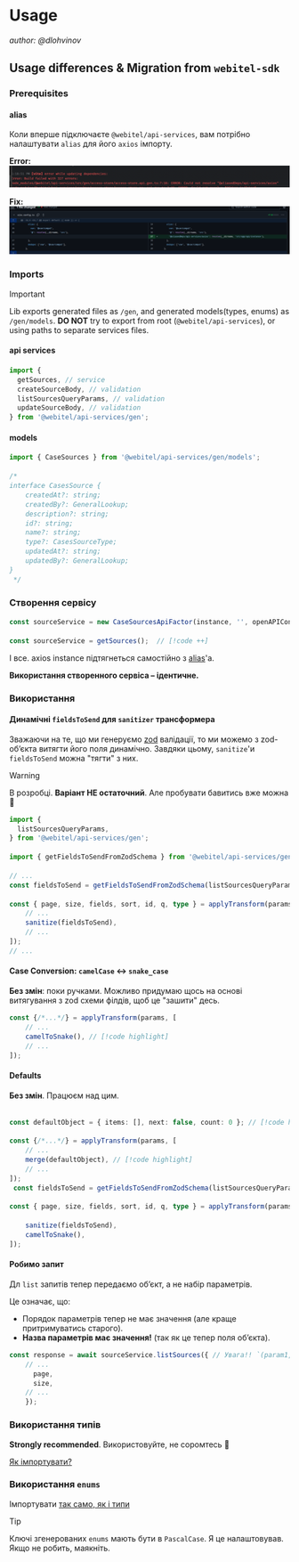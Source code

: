 # Usage

_author: @dlohvinov_

## Usage differences & Migration from `webitel-sdk`

### Prerequisites

#### alias

Коли вперше підключаєте `@webitel/api-services`, вам потрібно налаштувати `alias` для його `axios` імпорту.

**Error:**
![alias-error](assets/alias-error.png)

**Fix:**
![alias-solution](assets/alias-solution.png)


### Imports

> [!IMPORTANT]
> Lib exports generated files as `/gen`, and generated models(types, enums) as `/gen/models`.
> **DO NOT** try to export from root (`@webitel/api-services`), or using paths to separate services files.

#### api services
```ts
import {
  getSources, // service
  createSourceBody, // validation
  listSourcesQueryParams, // validation
  updateSourceBody, // validation
} from '@webitel/api-services/gen';
```

#### models

```ts
import { CaseSources } from '@webitel/api-services/gen/models';

/*
interface CasesSource {
    createdAt?: string;
    createdBy?: GeneralLookup;
    description?: string;
    id?: string;
    name?: string;
    type?: CasesSourceType;
    updatedAt?: string;
    updatedBy?: GeneralLookup;
}
 */
```

### Створення сервісу

```ts
const sourceService = new CaseSourcesApiFactor(instance, '', openAPIConfig);  // [!code --]

const sourceService = getSources();  // [!code ++]
```

І все. axios instance підтягнеться самостійно з [alias](#alias)'а.

**Використання створенного сервіса – ідентичне.**

### Використання

#### Динамічні `fieldsToSend` для `sanitizer` трансформера

Зважаючи на те, що ми генеруємо [zod](https://zod.dev/) валідації, то ми можемо з zod-обʼєкта витягти його поля динамічно.
Завдяки цьому, `sanitize`'и `fieldsToSend` можна "тягти" з них.

>[!WARNING]
> В розробці. **Варіант НЕ остаточний**. Але пробувати бавитись вже можна 🙂

```ts
import {
  listSourcesQueryParams,
} from '@webitel/api-services/gen';

import { getFieldsToSendFromZodSchema } from '@webitel/api-services/gen/utils';  // [!code highlight]

// ...
const fieldsToSend = getFieldsToSendFromZodSchema(listSourcesQueryParams);  // [!code highlight]

const { page, size, fields, sort, id, q, type } = applyTransform(params, [
    // ...
    sanitize(fieldsToSend),
    // ...
]);
// ...

```

#### Case Conversion: `camelCase` <-> `snake_case`
**Без змін**: поки ручками. Можливо придумаю щось на основі витягування з zod схеми філдів, щоб це
"зашити" десь.

```ts
const {/*...*/} = applyTransform(params, [
    // ...
    camelToSnake(), // [!code highlight]
    // ...
]);
```

#### Defaults

**Без змін**. Працюєм над цим.

```ts

const defaultObject = { items: [], next: false, count: 0 }; // [!code highlight]

const {/*...*/} = applyTransform(params, [
    // ...
    merge(defaultObject), // [!code highlight]
    // ...
]);
 const fieldsToSend = getFieldsToSendFromZodSchema(listSourcesQueryParams);

const { page, size, fields, sort, id, q, type } = applyTransform(params, [
    
    sanitize(fieldsToSend),
    camelToSnake(),
]);
```

#### Робимо запит

Дл `list`  запитів тепер передаємо обʼєкт, а не набір параметрів. 

Це означає, що:
* Порядок параметрів тепер не має значення (але краще притримуватись старого).
* **Назва параметрів має значення!** (так як це тепер поля обʼєкта).
```ts
const response = await sourceService.listSources({ // Увага!! `(param1, param2, ...)` -> `({ param1, param2, ... })`
    // ...  
      page,
      size,
    // ...
    });
```

### Використання типів
**Strongly recommended**. Використовуйте, не соромтесь 🙂

[Як імпортувати?](#models)

### Використання `enums`
Імпортувати [так само, як і типи](#models)

> [!TIP]
>  Ключі згенерованих `enums` мають бути в `PascalCase`. Я це налаштовував. Якщо не робить, маякніть.